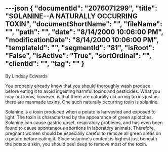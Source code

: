 ---json
{
  "documentId": "2076071299",
  "title": "SOLANINE--A NATURALLY OCCURRING TOXIN",
  "documentShortName": "",
  "fileName": "",
  "path": "",
  "date": "8/14/2000 10:06:00 PM",
  "modificationDate": "8/14/2000 10:06:00 PM",
  "templateId": "",
  "segmentId": "81",
  "isRoot": "False",
  "isActive": "True",
  "sortOrdinal": "",
  "clientId": "",
  "tag": ""
}
---

By Lindsay Edwards 
 
You probably already know that you should thoroughly wash produce 
before eating it to avoid ingesting harmful toxins and pesticides. 
What you may not know, however, is that there are naturally occurring toxins just as there are manmade toxins. One such naturally occurring toxin is solanine. 

Solanine is a toxin produced when a potato is harvested and exposed to light. The toxin is characterized by the appearance of green 
splotches. Solanine can cause gastric upset, respiratory problems, and has even been found to cause spontaneous abortions in laboratory animals. Therefore, pregnant women should be especially careful to remove all green areas on a potato before eating it. Since solanine's content is highest just beneath the potato's skin, you should peel deep to remove most of the toxin.
